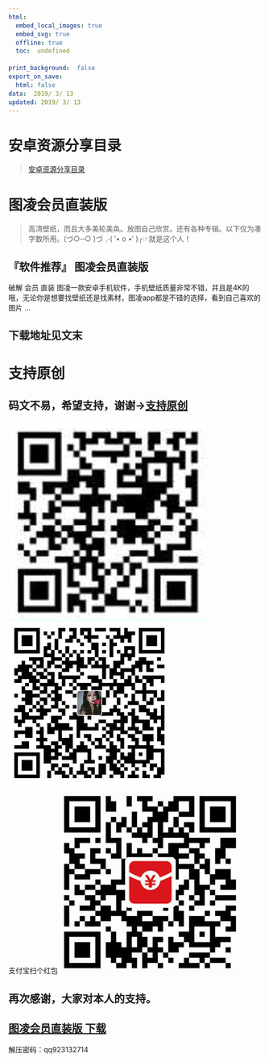 ```yaml
---
html:
  embed_local_images: true
  embed_svg: true
  offline: true
  toc:  undefined

print_background:  false
export_on_save:
  html: false
data:  2019/ 3/ 13
updated: 2019/ 3/ 13
---
```


# 安卓资源分享目录

> [安卓资源分享目录](https://blog.csdn.net/qq923132714/article/details/83059823 "安卓资源分享目录")


#  图凌会员直装版

>   高清壁纸，而且大多美轮美奂。放图自己欣赏。还有各种专辑。以下仅为凑字数所用。(づ○─○ )づ╭( ′• o •′ )╭☞就是这个人！


## 『软件推荐』 图凌会员直装版

破解 会员 直装
 图凌一款安卓手机软件，手机壁纸质量非常不错，并且是4K的哦，无论你是想要找壁纸还是找素材，图凌app都是不错的选择，看到自己喜欢的图片 ...

## 下载地址见文末
# 支持原创
## 码文不易，希望支持，谢谢->**[支持原创](http://blog.csdn.net/qq923132714/article/details/79399145)**
![微信支付](https://raw.githubusercontent.com/923132714/my_picture/master/blog/support/weixin.png)![微信支付](https://raw.githubusercontent.com/923132714/my_picture/master/blog/support/支付宝.png)

支付宝扫个红包
![支付宝扫个红包](https://raw.githubusercontent.com/923132714/my_picture/master/blog/support/扫码领红包.png "扫码领红包")

## 再次感谢，大家对本人的支持。



## [ 图凌会员直装版  下载](http://u16848854.ctfile.net/fs/16848854-350472267 " 图凌会员直装版 下载")

解压密码：qq923132714
